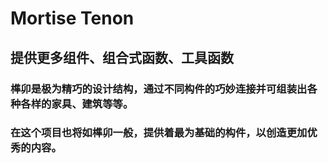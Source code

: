 # Mortise Tenon

## 提供更多组件、组合式函数、工具函数

### 榫卯是极为精巧的设计结构，通过不同构件的巧妙连接并可组装出各种各样的家具、建筑等等。

### 在这个项目也将如榫卯一般，提供着最为基础的构件，以创造更加优秀的内容。
